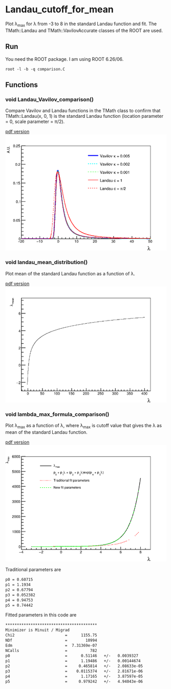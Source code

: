 # Landau_cutoff_for_mean

Plot &lambda;<sub>max</sub> for &lambda; from -3 to 8 in the standard Landau function and fit.
The TMath::Landau and TMath::VavilovAccurate classes of the ROOT are used.

## Run
You need the ROOT package.
I am using ROOT 6.26/06.
```
root -l -b -q comparison.C
```

## Functions

### void Landau_Vavilov_comparison()

Compare Vavilov and Landau functions in the TMath class to confirm that TMath::Landau(x, 0, 1) is the standard Landau function (location parameter = 0, scale parameter = &pi;/2).

[pdf version](Vavilov_Landau_comparison.pdf)
![output](Vavilov_Landau_comparison.png)

### void landau_mean_distribution()

Plot mean of the standard Landau function as a function of &lambda;.

[pdf version](lambda_mean_distribution.pdf)
![output](lambda_mean_distribution.png)

### void lambda_max_formula_comparison()

Plot &lambda;<sub>max</sub> as a function of &lambda;, where &lambda;<sub>max</sub> is cutoff value that gives the &lambda; as mean of the standard Landau function.

[pdf version](lambda_max_formula_comparison.pdf)
![output](lambda_max_formula_comparison.png)

Traditional parameters are
```
p0 = 0.60715
p1 = 1.1934
p2 = 0.67794
p3 = 0.052382
p4 = 0.94753
p5 = 0.74442
```

Fitted parameters in this code are
```
****************************************
Minimizer is Minuit / Migrad
Chi2                      =      1155.75
NDf                       =        10994
Edm                       =  7.31369e-07
NCalls                    =          782
p0                        =      0.51146   +/-   0.0039327   
p1                        =      1.19486   +/-   0.00144674  
p2                        =     0.465814   +/-   2.08633e-05 
p3                        =    0.0115374   +/-   2.81671e-06 
p4                        =      1.17165   +/-   3.87597e-05 
p5                        =     0.979242   +/-   4.94043e-06 
```
